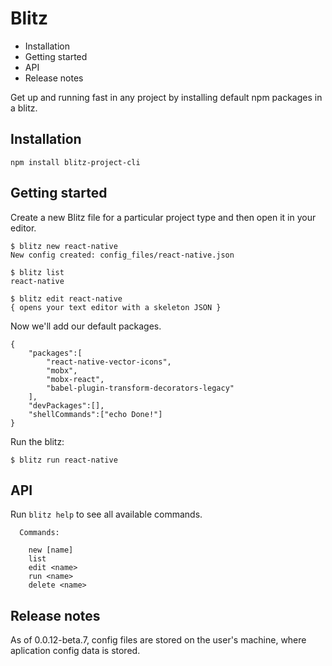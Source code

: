 # Blitz

<!-- MarkdownTOC -->

- Installation
- Getting started
- API
- Release notes

<!-- /MarkdownTOC -->


Get up and running fast in any project by installing default npm packages in a blitz.

<a name="None"></a>
## Installation
```
npm install blitz-project-cli
```

<a name="None"></a>
## Getting started
Create a new Blitz file for a particular project type and then open it in your editor. 

```
$ blitz new react-native
New config created: config_files/react-native.json

$ blitz list
react-native

$ blitz edit react-native
{ opens your text editor with a skeleton JSON }
```

Now we'll add our default packages.
```
{
	"packages":[
		"react-native-vector-icons",
		"mobx",
		"mobx-react",
		"babel-plugin-transform-decorators-legacy"
	],
	"devPackages":[],
	"shellCommands":["echo Done!"]
}
```

Run the blitz:
```
$ blitz run react-native
```

<a name="None"></a>
## API
Run `blitz help` to see all available commands.
```
  Commands:

    new [name]   
    list         
    edit <name>  
    run <name>   
    delete <name>
```

<a name="None"></a>
## Release notes
As of 0.0.12-beta.7, config files are stored on the user's machine, where aplication config data is stored.
